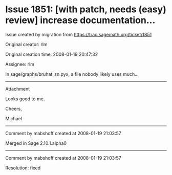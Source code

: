 # Issue 1851: [with patch, needs (easy) review] increase documentation...

Issue created by migration from https://trac.sagemath.org/ticket/1851

Original creator: rlm

Original creation time: 2008-01-19 20:47:32

Assignee: rlm

In sage/graphs/bruhat_sn.pyx, a file nobody likely uses much...


---

Attachment

Looks good to me.

Cheers,

Michael


---

Comment by mabshoff created at 2008-01-19 21:03:57

Merged in Sage 2.10.1.alpha0


---

Comment by mabshoff created at 2008-01-19 21:03:57

Resolution: fixed
